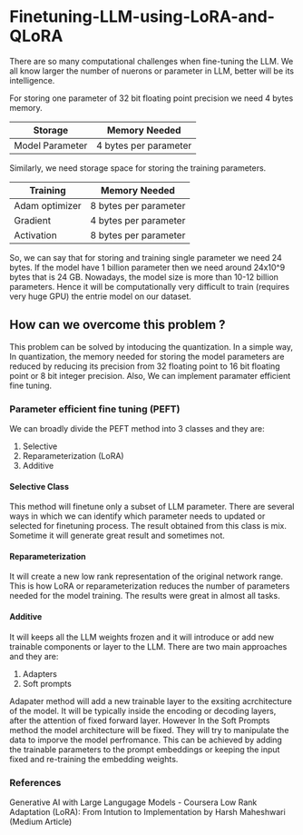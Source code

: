 # Finetuning-LLM-using-LoRA-and-QLoRA

There are so many computational challenges when fine-tuning the LLM. We all know larger the number of nuerons or parameter in LLM, better will be its intelligence.

For storing one parameter of 32 bit floating point precision we need 4 bytes memory.

| Storage | Memory Needed | 
|---------|-------------|
| Model Parameter | 4 bytes per parameter  | 

Similarly, we need storage space for storing the training parameters.

| Training | Memory Needed | 
|---------|-------------|
| Adam optimizer | 8 bytes per parameter  | 
| Gradient | 4 bytes per parameter | 
| Activation | 8 bytes per parameter | 

So, we can say that for storing and training single parameter we need 24 bytes. If the model have 1 billion parameter then we need around 24x10^9 bytes that is 24 GB. Nowadays, the model size
is more than 10-12 billion parameters. Hence it will be computationally very difficult to train (requires very huge GPU) the entrie model on our dataset.

## How can we overcome this problem ?
This problem can be solved by intoducing the quantization. In a simple way, In quantization, the memory needed for storing the model parameters are reduced by reducing its precision from 32 
floating point to 16 bit floating point or 8 bit integer precision. Also, We can implement paramater efficient fine tuning.

### Parameter efficient fine tuning (PEFT)
We can broadly divide the PEFT method into 3 classes and they are:
1. Selective
2. Reparameterization (LoRA)
3. Additive

#### Selective Class
This method will finetune only a subset of LLM parameter. There are several ways in which we can identify which parameter needs to updated or selected for finetuning process. 
The result obtained from this class is mix. Sometime it will generate great result and sometimes not.

#### Reparameterization
It will create a new low rank representation of the original network range. This is how LoRA or reparameterization reduces the number of parameters needed for the model training.
The results were great in almost all tasks.

#### Additive 
It will keeps all the LLM weights frozen and it will introduce or add new trainable components or layer to the LLM. There are two main approaches and they are:
1. Adapters
2. Soft prompts

Adapater method will add a new trainable layer to the exsiting acrchitecture of the model. It will be typically inside the encoding or decoding layers, after the attention of fixed
forward layer. However In the Soft Prompts method the model architecture will be fixed. They will try to manipulate the data to imporve the model perfromance. This can be achieved
by adding the trainable parameters to the prompt embeddings or keeping the input fixed and re-training the embedding weights.










### References

Generative AI with Large Langugage Models - Coursera
Low Rank Adaptation (LoRA): From Intution to Implementation by Harsh Maheshwari (Medium Article)


